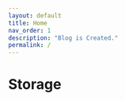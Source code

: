 ```yaml
---
layout: default
title: Home
nav_order: 1
description: "Blog is Created."
permalink: /
---
```


# Storage
